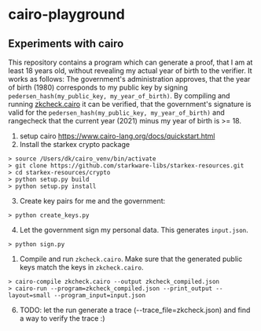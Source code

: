 # cairo-playground

## Experiments with cairo

This repository contains a program which can generate a proof, that I am at least 18 years old, without revealing my actual year of birth to the verifier. It works as follows:
The government's administration approves, that the year of birth (1980) corresponds to my public key by signing `pedersen_hash(my_public_key, my_year_of_birth)`. 
By compiling and running [zkcheck.cairo](./zkcheck.cairo) it can be verified, that the government's signature is valid for the `pedersen_hash(my_public_key, my_year_of_birth)` and rangecheck that the current year (2021) minus my year of birth is >= 18.


1. setup cairo https://www.cairo-lang.org/docs/quickstart.html
2. Install the starkex crypto package 
```
> source /Users/dk/cairo_venv/bin/activate
> git clone https://github.com/starkware-libs/starkex-resources.git  
> cd starkex-resources/crypto
> python setup.py build 
> python setup.py install
```

3. Create key pairs for me and the government:
```
> python create_keys.py
```
4. Let the government sign my personal data. This generates `input.json`.
```
> python sign.py
```
1. Compile and run `zkcheck.cairo`. Make sure that the generated public keys match the keys in `zkcheck.cairo`.
```
> cairo-compile zkcheck.cairo --output zkcheck_compiled.json
> cairo-run --program=zkcheck_compiled.json --print_output --layout=small --program_input=input.json
```
6. TODO: let the run generate a trace (--trace_file=zkcheck.json) and find a way to verify the trace :)